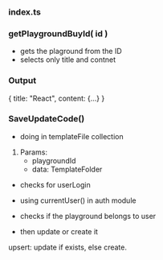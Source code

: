 ### index.ts

### getPlaygroundBuyId( id )

- gets the plaground from the ID
- selects only title and contnet 

### Output 
{
    title: "React",
    content: {...}
}


### SaveUpdateCode()

- doing in templateFile collection

1. Params:
    - playgroundId
    - data: TemplateFolder


- checks for userLogin 
- using currentUser() in auth module 
- checks if the playground belongs to user 

- then update or create it 

upsert: update if exists, else create.

